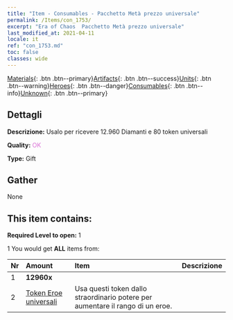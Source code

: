 ```yaml
---
title: "Item - Consumables - Pacchetto Metà prezzo universale"
permalink: /Items/con_1753/
excerpt: "Era of Chaos  Pacchetto Metà prezzo universale"
last_modified_at: 2021-04-11
locale: it
ref: "con_1753.md"
toc: false
classes: wide
---
```

 [Materials](/it/Items/){: .btn .btn--primary}[Artifacts](/it/Items/Artifacts/){: .btn .btn--success}[Units](/it/Items/Units/){: .btn .btn--warning}[Heroes](/it/Items/Heroes/){: .btn .btn--danger}[Consumables](/it/Items/Consumables/){: .btn .btn--info}[Unknown](/it/Items/Unknown/){: .btn .btn--primary}

## Dettagli
 **Descrizione:** Usalo per ricevere 12.960 Diamanti e 80 token universali

 **Quality:** <span style="color: #DA70D6">OK</span>

 **Type:** Gift

## Gather

  None

## This item contains:

 **Required Level to open:** 1

 1 You would get **ALL** items  from:

  | Nr | Amount |     Item    | Descrizione |
  |:---|:-------|:------------|:-----------:|
  | 1 |  **12960x** | <i class="fas fa-gem"/> |  | 
  | 2 | [Token Eroe universali](/it/Items/her_358/) | Usa questi token dallo straordinario potere per aumentare il rango di un eroe. | 

